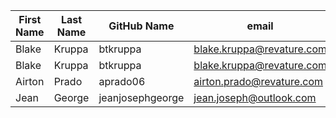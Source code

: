 | First Name    | Last Name     | GitHub Name   | email                         |
| ---------     | ----------    | -----------   | ----------                    |
| Blake         | Kruppa        | btkruppa      | blake.kruppa@revature.com     |
| Blake         | Kruppa        | btkruppa      | blake.kruppa@revature.com     |
| Airton        | Prado         | aprado06      | airton.prado@revature.com     |
| Jean          | George        | jeanjosephgeorge | jean.joseph@outlook.com    | 

